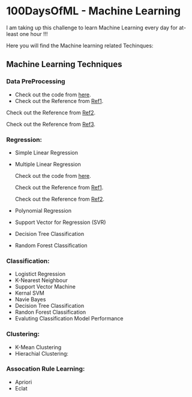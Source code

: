 # 100DaysOfML - Machine Learning
I am taking up this challenge to learn Machine Learning every day for at-least one hour !!!

Here you will find the Machine learning related Techinques:

## Machine Learning Techniques

### Data PreProcessing

  - Check out the code from [here](https://github.com/mankertales/100DaysOfML/blob/master/Machine_Learning/DataProcessing.md).
  - Check out the Reference from [Ref1](https://towardsdatascience.com/ways-to-detect-and-remove-the-outliers-404d16608dba).
  
  Check out the Reference from [Ref2](https://towardsdatascience.com/feature-engineering-for-machine-learning-3a5e293a5114#7559).
  
  Check out the Reference from [Ref3](https://medium.com/analytics-vidhya/feature-preprocessing-for-numerical-data-the-most-important-step-e9ed76151298).
  
### Regression:

- Simple Linear Regression
- Multiple Linear Regression

  Check out the code from [here](https://github.com/mankertales/100DaysOfML/blob/master/Machine_Learning/Multiple_Linear_Regression.md).
  
  Check out the Reference from [Ref1](https://medium.com/@pytholabs/multivariate-linear-regression-from-scratch-in-python-5c4f219be6a).
  
  Check out the Reference from [Ref2](https://www.datacamp.com/community/tutorials/essentials-linear-regression-python).
  
- Polynomial Regression
- Support Vector for Regression (SVR)
- Decision Tree Classification
- Random Forest Classification

### Classification:

- Logistict Regression
- K-Nearest Neighbour
- Support Vector Machine
- Kernal SVM
- Navie Bayes
- Decision Tree Classification
- Randon Forest Classification
- Evaluting Classification Model Performance

### Clustering:

- K-Mean Clustering
- Hierachial Clustering:

### Assocation Rule Learning:

- Apriori
- Eclat

